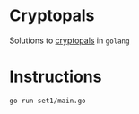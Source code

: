 # Cryptopals

Solutions to [cryptopals](https://cryptopals.com/) in `golang`

# Instructions

```
go run set1/main.go
```
